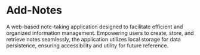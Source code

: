 # Add-Notes

A web-based note-taking application designed to facilitate efficient and organized information management. Empowering users to create, store, and retrieve notes seamlessly, the application utilizes local storage for data persistence, ensuring accessibility and utility for future reference.
